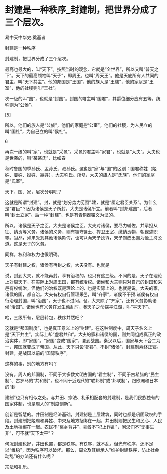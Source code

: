 # 封建是一种秩序_封建制，把世界分成了三个层次。

易中天中华史:奠基者

封建是一种秩序

封建制，把世界分成了三个层次。

最高也最大的，叫“天下”。按照当时的观念，它就是“全世界”，所以又叫“普天之下”。天下的最高领袖叫“天子”，即周王，也叫“周天王”。他是天底所有人共同的君主，叫“天下共主”。他的邦国是“王国”，他的族人是“王族”，他的家庭是“王室”，他的社稷则叫“王社”。

次一级的叫“国”，也就是“封国”。封国的君主叫“国君”，其爵位细分应有五等，统称则为“公侯”。

[5]

所以，他们的族人是“公族”，他们的家庭是“公室”。他们的社稷，为人民立的叫“国社”，为自己立的叫“侯社”。

6

再次一级的叫“家”，也就是“采邑”。采邑的君主叫“家君”，也就是“大夫”。大夫也是世袭的，叫“某某氏”，比如春

秋时鲁国的季孙氏、孟孙氏、叔孙氏。这也是“家”与“国”的区别：国君称姓（姬姓、姜姓、姒姓、嬴姓），大夫称氏。所以，大夫的族人是“氏族”，他们的家庭是“氏室”。

天下、国、家，层次分明吧？

这就是所谓“封建”。封，就是“划分势力范围”.建，就是“厘定君臣关系”。为什么是“君臣”？因为诸侯是天子所封，大夫是诸侯所立。前者叫“封邦建国”，后者叫“封土立家”。后一种“封建”，也是有青铜器铭文为证的。

所以，诸侯是天子之臣，大夫是诸侯之臣。大夫对诸侯，要尽力辅佐，并承担从征、纳贡等义务。诸侯的义务，则有镇守疆土、捍卫王室、缴纳贡物、朝觐述职等。当然，如果受到其他诸侯欺侮，也可以向天子投诉，天子则应出面为他主持公道。这是天子的义务。

同样，权利和权力也很明确。

天子有封建之权，诸侯有再封之权，大夫没有。也就是

说，封到大夫，就不能再封。享有治权的，也只有这三级。不同的是，天子在理论上对周天下，在实际上对周王国，都有统治权。诸侯和大夫则只对自己的封国和采邑有权统治，但他们的治权既是理论上的，也是实际上的。也就是说，大夫的家，诸侯的国，都自治。大夫有权自行管理采邑，叫“齐家”，诸侯不干预.诸侯有权自行治理封国，叫“治国”，天子也不过问。但，大夫除了“齐家”，还有义务协助诸侯“治国”。诸侯也有义务在发生动乱时，奉天子之命摆平江湖，叫“平天下”。

哈，三级所有，层层转包，秩序井然吧？

这就是“邦国制度”，也是真正意义上的“封建”。在这种制度中，周天子名义上是“天下共主”，实际上却“虚君共和”。大夫的家和诸侯的国，则共同组成真正的政治实体，即“家国”。“家国”变成“国家”，要到战国。秦汉以后，国家与天下合二为一，邦国就变成了帝国。从此，天下只设“郡县”，不封“诸侯”，封建制寿终正寝。封建，是战国以前的“国际秩序”。

这样的事，别的地方有吗？

没有。周人的邦国制，不同于大多数文明古国的“君主制”，不同于古希腊的“民主制”、古罗马的“共和制”，也不同于近现代的“联邦制”或“邦联制”，跟欧洲和日本的“封

建制”也只有相似之处。与井田、宗法、礼乐相配套的封建制，是我们民族独有的国家体制，也是周人的“制度创新”。

创新是智慧的。井田制是经济基础，封建制是上层建筑，同时也都是巩固政权的手段。封建制把姬周和异姓、中央及地方捆绑在一起，井田制则把民生和民心、人民及土地捆绑在一起。农民不“离乡背井”，豪酋不“犯上作乱”，闲汉们不“无事生非”，可不就“天下太平”？

何况封建也好，井田也罢，都是秩序。有秩序，就不乱。但光有秩序，还不足以“维稳”，因为秩序可以破坏。那么，周公及其继承人“维护封建秩序，防止社会动乱”的办法还有什么呢？

宗法和礼乐。